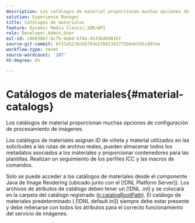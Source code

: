 ```yaml
---
description: Los catálogos de material proporcionan muchas opciones de configuración de procesamiento de imágenes.
solution: Experience Manager
title: Catálogos de materiales
feature: Dynamic Media Classic,SDK/API
role: Developer,Admin,User
exl-id: c0b030b7-bcfb-4e6d-b74a-4533bdb801bf
source-git-commit: bf31e5226cbb763e2fb82391772b64e5d5c89fae
workflow-type: tm+mt
source-wordcount: '107'
ht-degree: 0%

---
```


# Catálogos de materiales{#material-catalogs}

Los catálogos de material proporcionan muchas opciones de configuración de procesamiento de imágenes.

Los catálogos de materiales asignan ID de viñeta y material utilizados en las solicitudes a las rutas de archivo reales, pueden almacenar todos los metadatos asociados a los materiales y proporcionar contenedores para las plantillas. Realizan un seguimiento de los perfiles ICC y las macros de comandos.

Solo se puede acceder a los catálogos de materiales desde el componente Java de Image Rendering (ubicado junto con el [!DNL Platform Server]). Los archivos de atributos de catálogo deben tener un [!DNL .ini] y se colocará en la carpeta del catálogo registrado ([ir.catalogRootPath](../../../../../../ir-api/server-admin/image-rendering-api-ref/c-ir-server-administration/c-ir-configuration-settings-reference/c-ir-catalog-folder.md#concept-1c1d308112054bb99e3895c3fb8ca5f7)). El catálogo de materiales predeterminado ( [!DNL default.ini]) siempre debe estar presente y debe rellenarse con todos los atributos para el correcto funcionamiento del servicio de imágenes.
